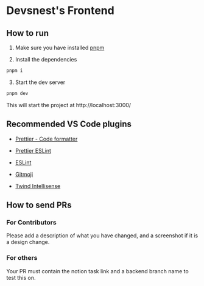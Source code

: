 # Devsnest's Frontend

## How to run

1. Make sure you have installed [pnpm](https://pnpm.io/installation)

2. Install the dependencies

```bash
pnpm i
```

3. Start the dev server

```bash
pnpm dev
```

This will start the project at http://localhost:3000/

## Recommended VS Code plugins

- [Prettier - Code formatter](https://marketplace.visualstudio.com/items?itemName=esbenp.prettier-vscode)

- [Prettier ESLint](https://marketplace.visualstudio.com/items?itemName=rvest.vs-code-prettier-eslint)

- [ESLint](https://marketplace.visualstudio.com/items?itemName=dbaeumer.vscode-eslint)

- [Gitmoji](https://marketplace.visualstudio.com/items?itemName=Vtrois.gitmoji-vscode)

- [Twind Intellisense](https://marketplace.visualstudio.com/items?itemName=sastan.twind-intellisense)

## How to send PRs

### For Contributors

Please add a description of what you have changed, and a screenshot if it is a design change.

### For others

Your PR must contain the notion task link and a backend branch name to test this on.
